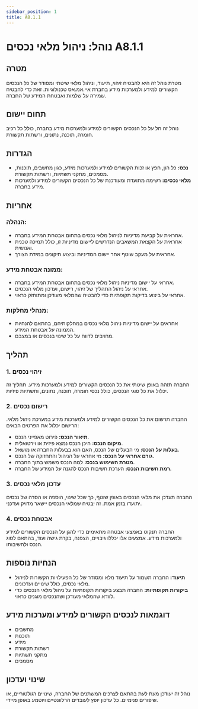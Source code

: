 ```yaml
---
sidebar_position: 1
title: A8.1.1
---
```


# נוהל: ניהול מלאי נכסים A8.1.1

## מטרה
מטרת נוהל זה היא להבטיח זיהוי, תיעוד, וניהול מלאי שיטתי ומסודר של כל הנכסים הקשורים למידע ולמערכות מידע בחברת איי.אמ.אס טכנולוגיות. זאת כדי להבטיח שמירה על שלמות ואבטחת המידע של החברה.

## תחום יישום
נוהל זה חל על כל הנכסים הקשורים למידע ולמערכות מידע בחברה, כולל כל רכיב חומרה, תוכנה, נתונים, ורשתות תקשורת.

## הגדרות
- **נכס:** כל הון, חפץ או זכות הקשורים למידע ולמערכות מידע, כגון מחשבים, תוכנות, מסמכים, מתקני תשתיות, ורשתות תקשורת.
- **מלאי נכסים:** רשימה מתועדת ומעודכנת של כל הנכסים הקשורים למידע ולמערכות מידע בחברה.

## אחריות
### הנהלה:
- אחראית על קביעת מדיניות לניהול מלאי נכסים בתחום אבטחת המידע בחברה.
- אחראית על הקצאת המשאבים הנדרשים ליישום מדיניות זו, כולל תמיכה טכנית ואנושית.
- אחראית על מעקב שוטף אחר יישום המדיניות וביצוע תיקונים במידת הצורך.

### ממונה אבטחת מידע:
- אחראי על יישום מדיניות ניהול מלאי נכסים בתחום אבטחת המידע בחברה.
- אחראי על ניהול התהליך של זיהוי, רישום, ועדכון מלאי הנכסים.
- אחראי על ביצוע בדיקות תקופתיות כדי להבטיח שהמלאי מעודכן ומתוחזק כראוי.

### מנהלי מחלקות:
- אחראים על יישום מדיניות ניהול מלאי נכסים במחלקותיהם, בהתאם להנחיות הממונה על אבטחת המידע.
- מחויבים לדווח על כל שינוי בנכסים או במצבם.

## תהליך
### 1. זיהוי נכסים
החברה תזהה באופן שיטתי את כל הנכסים הקשורים למידע ולמערכות מידע. תהליך זה יכלול את כל סוגי הנכסים, כולל נכסי חומרה, תוכנה, נתונים, ותשתיות פיזיות.

### 2. רישום נכסים
החברה תרשום את כל הנכסים הקשורים למידע ולמערכות מידע במערכת ניהול מלאי. הרישום יכלול את הפרטים הבאים:
- **תיאור הנכס:** פירוט מאפייני הנכס.
- **מיקום הנכס:** היכן הנכס נמצא פיזית או וירטואלית.
- **בעלות על הנכס:** מי הבעלים של הנכס, האם הוא בבעלות החברה או מושאל.
- **גורם אחראי על הנכס:** מי אחראי על הניהול והתחזוקה של הנכס.
- **מטרת השימוש בנכס:** למה הנכס משמש בתוך החברה.
- **רמת חשיבות הנכס:** הערכת חשיבות הנכס להגנה על המידע של החברה.

### 3. עדכון מלאי נכסים
החברה תעדכן את מלאי הנכסים באופן שוטף, כך שכל שינוי, הוספה או הסרה של נכסים יתועדו בזמן אמת. זה יבטיח שמלאי הנכסים יישאר מדויק ועדכני.

### 4. אבטחת נכסים
החברה תנקוט באמצעי אבטחה מתאימים כדי להגן על הנכסים הקשורים למידע ולמערכות מידע. אמצעים אלו יכללו גיבויים, הצפנה, בקרת גישה ועוד, בהתאם לסוג הנכס ולחשיבותו.

## הנחיות נוספות
- **תיעוד:** החברה תשמור על תיעוד מלא ומסודר של כל הפעילויות הקשורות לניהול מלאי נכסים, כולל שינויים ועדכונים.
- **ביקורות תקופתיות:** החברה תבצע ביקורות תקופתיות על ניהול מלאי הנכסים כדי לוודא שהמלאי מעודכן ושהנכסים מוגנים כראוי.

## דוגמאות לנכסים הקשורים למידע ומערכות מידע
- מחשבים
- תוכנות
- מידע
- רשתות תקשורת
- מתקני תשתיות
- מסמכים

## שינוי ועדכון
נוהל זה יעודכן מעת לעת בהתאם לצרכים המשתנים של החברה, שינויים רגולטוריים, או שיפורים פנימיים. כל עדכון יופץ לעובדים הרלוונטיים ויוטמע באופן מיידי.